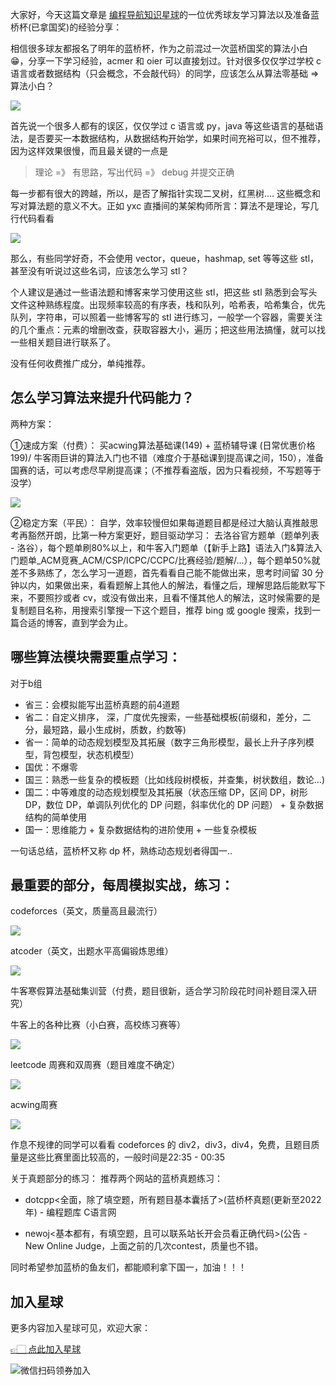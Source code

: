 大家好，今天这篇文章是 [编程导航知识星球](https://mp.weixin.qq.com/s?__biz=MzI1NDczNTAwMA==&mid=2247524980&idx=2&sn=9ddcdb6c52aa096ed4c5ad0ced946a7d&chksm=e9c28583deb50c95f3c2665713a8bbc372c68332b3bfb846cf4b23af3f1cc07164832a291335&token=689599617&lang=zh_CN&scene=21#wechat_redirect)的一位优秀球友学习算法以及准备蓝桥杯(已拿国奖)的经验分享：

相信很多球友都报名了明年的蓝桥杯，作为之前混过一次蓝桥国奖的算法小白😁，分享一下学习经验，acmer 和 oier 可以直接划过。针对很多仅仅学过学校 c 语言或者数据结构（只会概念，不会敲代码）的同学，应该怎么从算法零基础 => 算法小白？

![](https://files.mdnice.com/user/31817/13967339-f9ee-45cd-a43c-b8f8cef23c02.png)



首先说一个很多人都有的误区，仅仅学过 c 语言或 py，java 等这些语言的基础语法，是否要买一本数据结构，从数据结构开始学，如果时间充裕可以，但不推荐，因为这样效果很慢，而且最关键的一点是
> 理论 =》  有思路，写出代码 =》 debug 并提交正确

每一步都有很大的跨越，所以，是否了解指针实现二叉树，红黑树.... 这些概念和写对算法题的意义不大。正如 yxc 直播间的某架构师所言：算法不是理论，写几行代码看看 


![](https://files.mdnice.com/user/31817/da002d26-5763-4e22-a932-614fc3635b21.png)


那么，有些同学好奇，不会使用 vector，queue，hashmap, set 等等这些 stl，甚至没有听说过这些名词，应该怎么学习 stl？

个人建议是通过一些语法题和博客来学习使用这些 stl，把这些 stl 熟悉到会写头文件这种熟练程度。出现频率较高的有序表，栈和队列，哈希表，哈希集合，优先队列，字符串，可以照着一些博客写的 stl 进行练习，一般学一个容器，需要关注的几个重点：元素的增删改查，获取容器大小，遍历；把这些用法搞懂，就可以找一些相关题目进行联系了。

没有任何收费推广成分，单纯推荐。

## 怎么学习算法来提升代码能力？

两种方案：

①速成方案（付费）： 买acwing算法基础课(149) + 蓝桥辅导课 (日常优惠价格199)/ 牛客雨巨讲的算法入门也不错（难度介于基础课到提高课之间，150），准备国赛的话，可以考虑尽早刷提高课；（不推荐看盗版，因为只看视频，不写题等于没学）

![](https://files.mdnice.com/user/31817/ae8dfdaa-2fd8-45fd-9af1-bd2d9ad90865.png)

②稳定方案（平民）： 自学，效率较慢但如果每道题目都是经过大脑认真推敲思考再豁然开朗，比第一种方案更好，题目驱动学习： 去洛谷官方题单（题单列表 - 洛谷），每个题单刷80%以上，和牛客入门题单（【新手上路】语法入门&算法入门题单_ACM竞赛_ACM/CSP/ICPC/CCPC/比赛经验/题解/...），每个题单50%就差不多熟练了，怎么学习一道题，首先看看自己能不能做出来，思考时间留 30 分钟以内，如果做出来，看看题解上其他人的解法，看懂之后，理解思路后能默写下来，不要照抄或者 cv，或没有做出来，且看不懂其他人的解法，这时候需要的是复制题目名称，用搜索引擎搜一下这个题目，推荐 bing 或 google 搜索，找到一篇合适的博客，直到学会为止。

## 哪些算法模块需要重点学习：
对于b组
- 省三：会模拟能写出蓝桥真题的前4道题
- 省二：自定义排序， 深，广度优先搜索，一些基础模板(前缀和，差分，二分，最短路，最小生成树，质数，约数等)
- 省一：简单的动态规划模型及其拓展（数字三角形模型，最长上升子序列模型，背包模型，状态机模型）
- 国优：不爆零
- 国三：熟悉一些复杂的模板题（比如线段树模板，并查集，树状数组，数论...)
- 国二：中等难度的动态规划模型及其拓展（状态压缩 DP，区间 DP，树形 DP，数位 DP，单调队列优化的 DP 问题，斜率优化的 DP 问题） + 复杂数据结构的简单使用
- 国一：思维能力 + 复杂数据结构的进阶使用 + 一些复杂模板

一句话总结，蓝桥杯又称 dp 杯，熟练动态规划者得国一..

## 最重要的部分，每周模拟实战，练习：
codeforces（英文，质量高且最流行）

![](https://files.mdnice.com/user/31817/791185d7-453d-454a-884e-6a909812813f.png)


atcoder（英文，出题水平高偏锻炼思维）


![](https://files.mdnice.com/user/31817/d0bf3ec8-d136-4ef7-8333-cbdc40b1c7a6.png)


牛客寒假算法基础集训营（付费，题目很新，适合学习阶段花时间补题目深入研究）

牛客上的各种比赛（小白赛，高校练习赛等）

![](https://files.mdnice.com/user/31817/db6b3a94-124a-4220-b6f8-35402d6a1090.png)


leetcode 周赛和双周赛（题目难度不确定）

![](https://files.mdnice.com/user/31817/05dedb58-3aff-4eb7-9ddd-3577784483ec.png)


acwing周赛


![](https://files.mdnice.com/user/31817/6b327e25-3e65-489e-8c38-f1e4a10a6ecd.png)


作息不规律的同学可以看看 codeforces 的 div2，div3，div4，免费，且题目质量是这些比赛里面比较高的，一般时间是22:35 - 00:35



关于真题部分的练习：
推荐两个网站的蓝桥真题练习：
- dotcpp<全面，除了填空题，所有题目基本囊括了>(蓝桥杯真题(更新至2022年) - 编程题库 C语言网

- newoj<基本都有，有填空题，且可以联系站长开会员看正确代码>(公告 - New Online Judge，上面之前的几次contest，质量也不错。

同时希望参加蓝桥的鱼友们，都能顺利拿下国一，加油！！！

## 加入星球

更多内容加入星球可见，欢迎大家：

[👉🏻 点此加入星球](/加入星球.md)

![微信扫码领券加入](https://yupi.icu/img/%E7%9F%A5%E8%AF%86%E6%98%9F%E7%90%83%E6%89%AB%E7%A0%81.jpeg)
